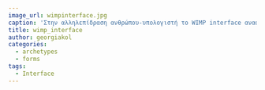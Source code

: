```yaml
---
image_url: wimpinterface.jpg
caption: 'Στην αλληλεπίδραση ανθρώπου-υπολογιστή το WIMP interface αναφέρεται σε παράθυρα, εικονίδια, μενού και δείκτες. Αποτελεί μια εξομοίωση αλληλεπιδράσεων του πραγματικού κόσμου και παρέχει ευκολία χρήσης και σε μη τεχνικά καταρτισμένους χρήστες. '
title: wimp_interface
author: georgiakol
categories:
  - archetypes
  - forms
tags:
  - Interface   
---
```

